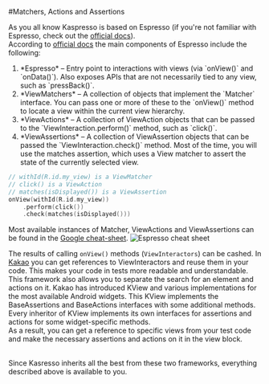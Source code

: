 #Matchers, Actions and Assertions

As you all know Kaspresso is based on Espresso (if you're not familiar with Espresso, check out the [official docs](https://developer.android.com/training/testing/espresso)).
<br>According to [official docs](https://developer.android.com/training/testing/espresso/basics) the main components of Espresso include the following:
<ol>
    <li> *Espresso* – Entry point to interactions with views (via `onView()` and `onData()`). Also exposes APIs that are not necessarily tied to any view, such as `pressBack()`.</li>
    <li> *ViewMatchers* – A collection of objects that implement the `Matcher<? super View>` interface. You can pass one or more of these to the `onView()` method to locate a view within the current view hierarchy.</li>
    <li> *ViewActions* – A collection of ViewAction objects that can be passed to the `ViewInteraction.perform()` method, such as `click()`.</li>
    <li> *ViewAssertions* – A collection of ViewAssertion objects that can be passed the `ViewInteraction.check()` method. Most of the time, you will use the matches assertion, which uses a View matcher to assert the state of the currently selected view.</li>
</ol>

```kotlin
// withId(R.id.my_view) is a ViewMatcher
// click() is a ViewAction
// matches(isDisplayed()) is a ViewAssertion
onView(withId(R.id.my_view))
    .perform(click())
    .check(matches(isDisplayed()))
```

Most available instances of Matcher, ViewActions and ViewAssertions can be found in the [Google cheat-sheet](https://developer.android.com/training/testing/espresso/cheat-sheet).
<img src="../Images/Matchers_actions_assertions/Espresso_cheat_sheet.png" alt="Espresso cheat sheet"/>

The results of calling `onView()` methods (`ViewInteractors`) can be cashed. In [Kakao](https://github.com/KakaoCup/Kakao) you can get references to ViewInteractors and reuse them in your code. This makes your code in tests more readable and understandable.
<br>This framework also allows you to separate the search for an element and actions on it. Kakao has introduced KView and various implementations for the most available Android widgets. This KView implements the BaseAssertions and BaseActions interfaces with some additional methods. Every inheritor of KView implements its own interfaces for assertions and actions for some widget-specific methods.
<br>As a result, you can get a reference to specific views from your test code and make the necessary assertions and actions on it in the view block.

<br>Since Kasresso inherits all the best from these two frameworks, everything described above is available to you.
